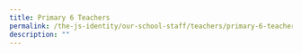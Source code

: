 ```yaml
---
title: Primary 6 Teachers
permalink: /the-js-identity/our-school-staff/teachers/primary-6-teachers/
description: ""
---
```


